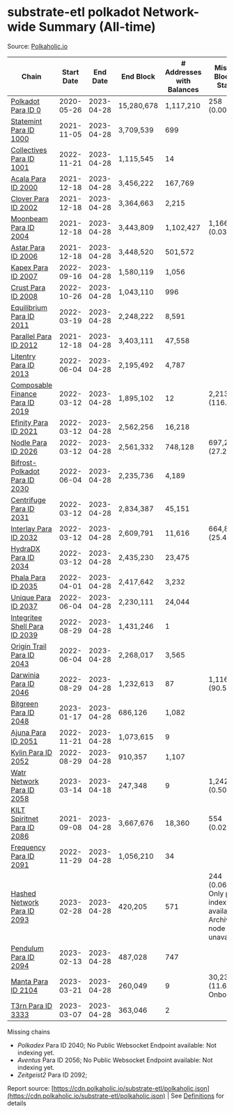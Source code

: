 # substrate-etl polkadot Network-wide Summary (All-time)

Source: [Polkaholic.io](https://polkaholic.io)


| Chain            | Start Date | End Date | End Block | # Addresses with Balances | Missing Blocks / Status |
| ---------------- | ---------- | ---------| --------- | ------------------------- | ----------------------- |
| [Polkadot Para ID 0](/polkadot/0-polkadot) | 2020-05-26 | 2023-04-28 | 15,280,678 |  1,117,210 | 258 (0.00%)  |
| [Statemint Para ID 1000](/polkadot/1000-statemint) | 2021-11-05 | 2023-04-28 | 3,709,539 |  699 |    |
| [Collectives Para ID 1001](/polkadot/1001-collectives) | 2022-11-21 | 2023-04-28 | 1,115,545 |  14 |    |
| [Acala Para ID 2000](/polkadot/2000-acala) | 2021-12-18 | 2023-04-28 | 3,456,222 |  167,769 |    |
| [Clover Para ID 2002](/polkadot/2002-clover) | 2021-12-18 | 2023-04-28 | 3,364,663 |  2,215 |    |
| [Moonbeam Para ID 2004](/polkadot/2004-moonbeam) | 2021-12-18 | 2023-04-28 | 3,443,809 |  1,102,427 | 1,166 (0.03%)  |
| [Astar Para ID 2006](/polkadot/2006-astar) | 2021-12-18 | 2023-04-28 | 3,448,520 |  501,572 |    |
| [Kapex Para ID 2007](/polkadot/2007-kapex) | 2022-09-16 | 2023-04-28 | 1,580,119 |  1,056 |    |
| [Crust Para ID 2008](/polkadot/2008-crust) | 2022-10-26 | 2023-04-28 | 1,043,110 |  996 |    |
| [Equilibrium Para ID 2011](/polkadot/2011-equilibrium) | 2022-03-19 | 2023-04-28 | 2,248,222 |  8,591 |    |
| [Parallel Para ID 2012](/polkadot/2012-parallel) | 2021-12-18 | 2023-04-28 | 3,403,111 |  47,558 |    |
| [Litentry Para ID 2013](/polkadot/2013-litentry) | 2022-06-04 | 2023-04-28 | 2,195,492 |  4,787 |    |
| [Composable Finance Para ID 2019](/polkadot/2019-composable) | 2022-03-12 | 2023-04-28 | 1,895,102 |  12 | 2,213,870 (116.82%)  |
| [Efinity Para ID 2021](/polkadot/2021-efinity) | 2022-03-12 | 2023-04-28 | 2,562,256 |  16,218 |    |
| [Nodle Para ID 2026](/polkadot/2026-nodle) | 2022-03-12 | 2023-04-28 | 2,561,332 |  748,128 | 697,249 (27.22%)  |
| [Bifrost-Polkadot Para ID 2030](/polkadot/2030-bifrost-dot) | 2022-06-04 | 2023-04-28 | 2,235,736 |  4,189 |    |
| [Centrifuge Para ID 2031](/polkadot/2031-centrifuge) | 2022-03-12 | 2023-04-28 | 2,834,387 |  45,151 |    |
| [Interlay Para ID 2032](/polkadot/2032-interlay) | 2022-03-12 | 2023-04-28 | 2,609,791 |  11,616 | 664,884 (25.48%)  |
| [HydraDX Para ID 2034](/polkadot/2034-hydradx) | 2022-03-12 | 2023-04-28 | 2,435,230 |  23,475 |    |
| [Phala Para ID 2035](/polkadot/2035-phala) | 2022-04-01 | 2023-04-28 | 2,417,642 |  3,232 |    |
| [Unique Para ID 2037](/polkadot/2037-unique) | 2022-06-04 | 2023-04-28 | 2,230,111 |  24,044 |    |
| [Integritee Shell Para ID 2039](/polkadot/2039-integritee-shell) | 2022-08-29 | 2023-04-28 | 1,431,246 |  1 |    |
| [Origin Trail Para ID 2043](/polkadot/2043-origintrail) | 2022-06-04 | 2023-04-28 | 2,268,017 |  3,565 |    |
| [Darwinia Para ID 2046](/polkadot/2046-darwinia) | 2022-08-29 | 2023-04-28 | 1,232,613 |  87 | 1,116,628 (90.59%)  |
| [Bitgreen Para ID 2048](/polkadot/2048-bitgreen) | 2023-01-17 | 2023-04-28 | 686,126 |  1,082 |    |
| [Ajuna Para ID 2051](/polkadot/2051-ajuna) | 2022-11-21 | 2023-04-28 | 1,073,615 |  9 |    |
| [Kylin Para ID 2052](/polkadot/2052-kylin) | 2022-08-29 | 2023-04-28 | 910,357 |  1,107 |    |
| [Watr Network Para ID 2058](/polkadot/2058-watr) | 2023-03-14 | 2023-04-18 | 247,348 |  9 | 1,242 (0.50%)  |
| [KILT Spiritnet Para ID 2086](/polkadot/2086-kilt) | 2021-09-08 | 2023-04-28 | 3,667,676 |  18,360 | 554 (0.02%)  |
| [Frequency Para ID 2091](/polkadot/2091-frequency) | 2022-11-29 | 2023-04-28 | 1,056,210 |  34 |    |
| [Hashed Network Para ID 2093](/polkadot/2093-hashed) | 2023-02-28 | 2023-04-28 | 420,205 |  571 | 244 (0.06%) Only partial index available: Archive node unavailable |
| [Pendulum Para ID 2094](/polkadot/2094-pendulum) | 2023-02-13 | 2023-04-28 | 487,028 |  747 |    |
| [Manta Para ID 2104](/polkadot/2104-manta) | 2023-03-21 | 2023-04-28 | 260,049 |  9 | 30,236 (11.63%) Onboarding |
| [T3rn Para ID 3333](/polkadot/3333-t3rn) | 2023-03-07 | 2023-04-28 | 363,046 |  2 |    |

Missing chains


* *Polkadex* Para ID 2040; No Public Websocket Endpoint available: Not indexing yet.
* *Aventus* Para ID 2056; No Public Websocket Endpoint available: Not indexing yet.
* *Zeitgeist2* Para ID 2092; 

Report source: [https://cdn.polkaholic.io/substrate-etl/polkaholic.json](https://cdn.polkaholic.io/substrate-etl/polkaholic.json) | See [Definitions](/DEFINITIONS.md) for details
